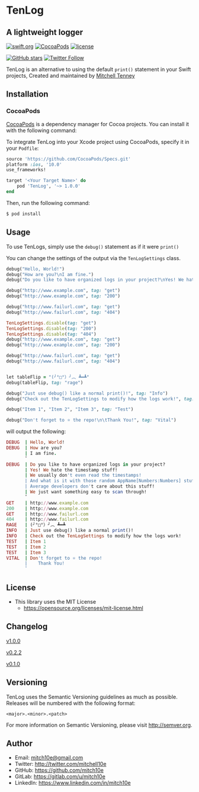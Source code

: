 # TenLog
## A lightweight logger

[![swift.org](https://img.shields.io/badge/Swift-3.0-orange.svg)](https://swift.org/)
[![CocoaPods](https://img.shields.io/cocoapods/v/TenLog.svg)]()
[![license](https://img.shields.io/github/license/mitch10e/TenLog.svg)]()

[![GitHub stars](https://img.shields.io/github/stars/mitch10e/TenLog.svg?style=social&label=Star)]()
[![Twitter Follow](https://img.shields.io/twitter/follow/mitchell10e.svg?style=social&label=Follow)]()

TenLog is an alternative to using the default ```print()``` statement in your Swift projects, 
Created and maintained by [Mitchell Tenney](https://gitlab.com/u/mitch10e)

## Installation

### CocoaPods

[CocoaPods](http://cocoapods.org) is a dependency manager for Cocoa projects. You can install it with the following command:

To integrate TenLog into your Xcode project using CocoaPods, specify it in your `Podfile`:

```ruby
source 'https://github.com/CocoaPods/Specs.git'
platform :ios, '10.0'
use_frameworks!

target '<Your Target Name>' do
    pod 'TenLog', '~> 1.0.0'
end
```

Then, run the following command:

```bash
$ pod install
```

## Usage

To use TenLogs, simply use the ```debug()``` statement as if it were ```print()```

You can change the settings of the output via the ```TenLogSettings``` class.

```ruby
debug("Hello, World!")
debug("How are you?\nI am fine.")
debug("Do you like to have organized logs in your project?\nYes! We hate the timestamp stuff!\nWe usually don't even read the timestamps!\nAnd what is it with those random AppName[Numbers:Numbers] stuff?\nAverage developers don't care about this stuff!\nWe just want something easy to scan through!")

debug("http://www.example.com", tag: "get")
debug("http://www.example.com", tag: "200")

debug("http://www.failurl.com", tag: "get")
debug("http://www.failurl.com", tag: "404")

TenLogSettings.disable(tag: "get")
TenLogSettings.disable(tag: "200")
TenLogSettings.disable(tag: "404")
debug("http://www.example.com", tag: "get")
debug("http://www.example.com", tag: "200")

debug("http://www.failurl.com", tag: "get")
debug("http://www.failurl.com", tag: "404")


let tableFlip = "(╯°□°）╯︵ ┻━┻"
debug(tableFlip, tag: "rage")

debug("Just use debug() like a normal print()!", tag: "Info")
debug("Check out the TenLogSettings to modify how the logs work!", tag: "Info")

debug("Item 1", "Item 2", "Item 3", tag: "Test")

debug("Don't forget to ⭐️ the repo!\n\tThank You!", tag: "Vital")
```

will output the following:

```ruby
DEBUG  | Hello, World!
DEBUG  | How are you?
       | I am fine.
       ˇ
DEBUG  | Do you like to have organized logs in your project?
       | Yes! We hate the timestamp stuff!
       | We usually don't even read the timestamps!
       | And what is it with those random AppName[Numbers:Numbers] stuff?
       | Average developers don't care about this stuff!
       | We just want something easy to scan through!
       ˇ
GET    | http://www.example.com
200    | http://www.example.com
GET    | http://www.failurl.com
404    | http://www.failurl.com
RAGE   | (╯°□°）╯︵ ┻━┻
INFO   | Just use debug() like a normal print()!
INFO   | Check out the TenLogSettings to modify how the logs work!
TEST   | Item 1
TEST   | Item 2
TEST   | Item 3
VITAL  | Don't forget to ⭐️ the repo!
       | 	Thank You!
       ˇ
```



## License
- This library uses the MIT License
  - https://opensource.org/licenses/mit-license.html

## Changelog

[v1.0.0](https://github.com/mitch10e/TenLog/blob/develop/CHANGELOG.md#100)

[v0.2.2](https://github.com/mitch10e/TenLog/blob/develop/CHANGELOG.md#022)

[v0.1.0](https://github.com/mitch10e/TenLog/blob/develop/CHANGELOG.md#010)

## Versioning

TenLog uses the Semantic Versioning guidelines as much as possible. Releases will be numbered with the following format:

`<major>.<minor>.<patch>`

For more information on Semantic Versioning, please visit http://semver.org.

## Author
- Email: mitch10e@gmail.com
- Twitter: http://twitter.com/mitchell10e
- GitHub: https://github.com/mitch10e
- GitLab: https://gitlab.com/u/mitch10e
- LinkedIn: https://www.linkedin.com/in/mitch10e

